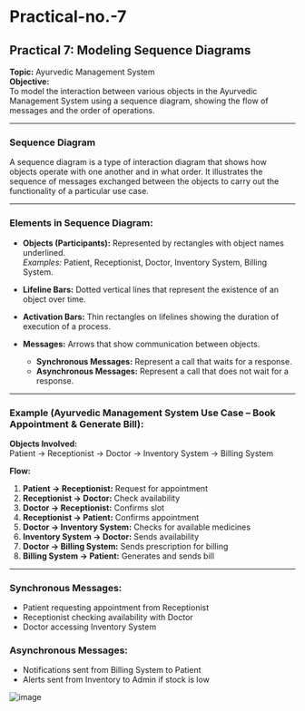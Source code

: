 # Practical-no.-7

## **Practical 7: Modeling Sequence Diagrams**  
**Topic:** Ayurvedic Management System  
**Objective:**  
To model the interaction between various objects in the Ayurvedic Management System using a sequence diagram, showing the flow of messages and the order of operations.

---

### **Sequence Diagram**  
A sequence diagram is a type of interaction diagram that shows how objects operate with one another and in what order. It illustrates the sequence of messages exchanged between the objects to carry out the functionality of a particular use case.

---

### **Elements in Sequence Diagram:**
- **Objects (Participants):** Represented by rectangles with object names underlined.  
  *Examples:* Patient, Receptionist, Doctor, Inventory System, Billing System.
  
- **Lifeline Bars:** Dotted vertical lines that represent the existence of an object over time.

- **Activation Bars:** Thin rectangles on lifelines showing the duration of execution of a process.

- **Messages:** Arrows that show communication between objects.
  - **Synchronous Messages:** Represent a call that waits for a response.
  - **Asynchronous Messages:** Represent a call that does not wait for a response.

---

### **Example (Ayurvedic Management System Use Case – Book Appointment & Generate Bill):**

**Objects Involved:**  
Patient → Receptionist → Doctor → Inventory System → Billing System

**Flow:**
1. **Patient → Receptionist:** Request for appointment  
2. **Receptionist → Doctor:** Check availability  
3. **Doctor → Receptionist:** Confirms slot  
4. **Receptionist → Patient:** Confirms appointment  
5. **Doctor → Inventory System:** Checks for available medicines  
6. **Inventory System → Doctor:** Sends availability  
7. **Doctor → Billing System:** Sends prescription for billing  
8. **Billing System → Patient:** Generates and sends bill

---

### **Synchronous Messages:**  
- Patient requesting appointment from Receptionist  
- Receptionist checking availability with Doctor  
- Doctor accessing Inventory System

### **Asynchronous Messages:**  
- Notifications sent from Billing System to Patient  
- Alerts sent from Inventory to Admin if stock is low

![image](https://github.com/user-attachments/assets/a68f9b8c-66af-4ef0-b4b1-fb253c9fcd68)
